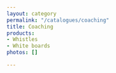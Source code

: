 ```yaml
---
layout: category
permalink: "/catalogues/coaching"
title: Coaching
products:
- Whistles
- White boards
photos: []

---
```

